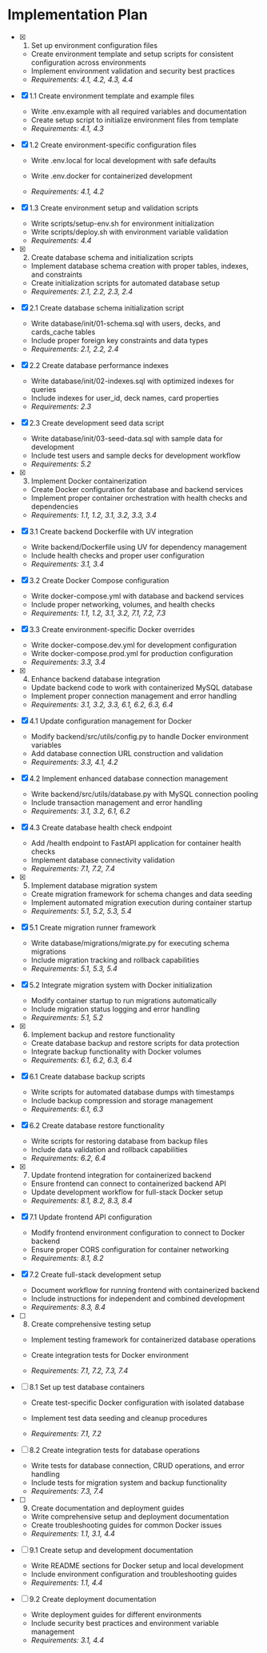 # Implementation Plan

- [x] 1. Set up environment configuration files





  - Create environment template and setup scripts for consistent configuration across environments
  - Implement environment validation and security best practices
  - _Requirements: 4.1, 4.2, 4.3, 4.4_

- [x] 1.1 Create environment template and example files


  - Write .env.example with all required variables and documentation
  - Create setup script to initialize environment files from template
  - _Requirements: 4.1, 4.3_



- [x] 1.2 Create environment-specific configuration files

  - Write .env.local for local development with safe defaults
  - Write .env.docker for containerized development

  - _Requirements: 4.1, 4.2_

- [x] 1.3 Create environment setup and validation scripts

  - Write scripts/setup-env.sh for environment initialization
  - Write scripts/deploy.sh with environment variable validation
  - _Requirements: 4.4_

- [x] 2. Create database schema and initialization scripts





  - Implement database schema creation with proper tables, indexes, and constraints
  - Create initialization scripts for automated database setup
  - _Requirements: 2.1, 2.2, 2.3, 2.4_

- [x] 2.1 Create database schema initialization script


  - Write database/init/01-schema.sql with users, decks, and cards_cache tables
  - Include proper foreign key constraints and data types
  - _Requirements: 2.1, 2.2, 2.4_

- [x] 2.2 Create database performance indexes


  - Write database/init/02-indexes.sql with optimized indexes for queries
  - Include indexes for user_id, deck names, card properties
  - _Requirements: 2.3_


- [x] 2.3 Create development seed data script

  - Write database/init/03-seed-data.sql with sample data for development
  - Include test users and sample decks for development workflow
  - _Requirements: 5.2_

- [x] 3. Implement Docker containerization





  - Create Docker configuration for database and backend services
  - Implement proper container orchestration with health checks and dependencies
  - _Requirements: 1.1, 1.2, 3.1, 3.2, 3.3, 3.4_

- [x] 3.1 Create backend Dockerfile with UV integration


  - Write backend/Dockerfile using UV for dependency management
  - Include health checks and proper user configuration
  - _Requirements: 3.1, 3.4_

- [x] 3.2 Create Docker Compose configuration


  - Write docker-compose.yml with database and backend services
  - Include proper networking, volumes, and health checks
  - _Requirements: 1.1, 1.2, 3.1, 3.2, 7.1, 7.2, 7.3_

- [x] 3.3 Create environment-specific Docker overrides


  - Write docker-compose.dev.yml for development configuration
  - Write docker-compose.prod.yml for production configuration
  - _Requirements: 3.3, 3.4_

- [x] 4. Enhance backend database integration




  - Update backend code to work with containerized MySQL database
  - Implement proper connection management and error handling
  - _Requirements: 3.1, 3.2, 3.3, 6.1, 6.2, 6.3, 6.4_

- [x] 4.1 Update configuration management for Docker


  - Modify backend/src/utils/config.py to handle Docker environment variables
  - Add database connection URL construction and validation
  - _Requirements: 3.3, 4.1, 4.2_

- [x] 4.2 Implement enhanced database connection management


  - Write backend/src/utils/database.py with MySQL connection pooling
  - Include transaction management and error handling
  - _Requirements: 3.1, 3.2, 6.1, 6.2_

- [x] 4.3 Create database health check endpoint


  - Add /health endpoint to FastAPI application for container health checks
  - Implement database connectivity validation
  - _Requirements: 7.1, 7.2, 7.4_

- [x] 5. Implement database migration system




  - Create migration framework for schema changes and data seeding
  - Implement automated migration execution during container startup
  - _Requirements: 5.1, 5.2, 5.3, 5.4_

- [x] 5.1 Create migration runner framework


  - Write database/migrations/migrate.py for executing schema migrations
  - Include migration tracking and rollback capabilities
  - _Requirements: 5.1, 5.3, 5.4_



- [x] 5.2 Integrate migration system with Docker initialization




  - Modify container startup to run migrations automatically
  - Include migration status logging and error handling
  - _Requirements: 5.1, 5.2_

- [x] 6. Implement backup and restore functionality





  - Create database backup and restore scripts for data protection
  - Integrate backup functionality with Docker volumes
  - _Requirements: 6.1, 6.2, 6.3, 6.4_

- [x] 6.1 Create database backup scripts


  - Write scripts for automated database dumps with timestamps
  - Include backup compression and storage management
  - _Requirements: 6.1, 6.3_

- [x] 6.2 Create database restore functionality


  - Write scripts for restoring database from backup files
  - Include data validation and rollback capabilities
  - _Requirements: 6.2, 6.4_

- [x] 7. Update frontend integration for containerized backend




  - Ensure frontend can connect to containerized backend API
  - Update development workflow for full-stack Docker setup
  - _Requirements: 8.1, 8.2, 8.3, 8.4_

- [x] 7.1 Update frontend API configuration


  - Modify frontend environment configuration to connect to Docker backend
  - Ensure proper CORS configuration for container networking
  - _Requirements: 8.1, 8.2_



- [x] 7.2 Create full-stack development setup




  - Document workflow for running frontend with containerized backend
  - Include instructions for independent and combined development
  - _Requirements: 8.3, 8.4_



- [ ] 8. Create comprehensive testing setup

  - Implement testing framework for containerized database operations


  - Create integration tests for Docker environment

  - _Requirements: 7.1, 7.2, 7.3, 7.4_


- [ ] 8.1 Set up test database containers
  - Create test-specific Docker configuration with isolated database


  - Implement test data seeding and cleanup procedures
  - _Requirements: 7.1, 7.2_



- [ ] 8.2 Create integration tests for database operations
  - Write tests for database connection, CRUD operations, and error handling
  - Include tests for migration system and backup functionality
  - _Requirements: 7.3, 7.4_

- [ ] 9. Create documentation and deployment guides

  - Write comprehensive setup and deployment documentation
  - Create troubleshooting guides for common Docker issues
  - _Requirements: 1.1, 3.1, 4.4_

- [ ] 9.1 Create setup and development documentation
  - Write README sections for Docker setup and local development
  - Include environment configuration and troubleshooting guides
  - _Requirements: 1.1, 4.4_

- [ ] 9.2 Create deployment documentation
  - Write deployment guides for different environments
  - Include security best practices and environment variable management
  - _Requirements: 3.1, 4.4_